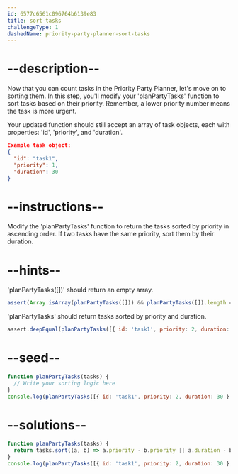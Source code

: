 ```yaml
---
id: 6577c6561c096764b6139e83
title: sort-tasks
challengeType: 1
dashedName: priority-party-planner-sort-tasks
---
```


# --description--

Now that you can count tasks in the Priority Party Planner, let's move on to sorting them. In this step, you'll modify your 'planPartyTasks' function to sort tasks based on their priority. Remember, a lower priority number means the task is more urgent.

Your updated function should still accept an array of task objects, each with properties: 'id', 'priority', and 'duration'.

```json
Example task object:
{
  "id": "task1",
  "priority": 1,
  "duration": 30
}
```

# --instructions--

Modify the 'planPartyTasks' function to return the tasks sorted by priority in ascending order. If two tasks have the same priority, sort them by their duration.

# --hints--

'planPartyTasks([])' should return an empty array.

```js
assert(Array.isArray(planPartyTasks([])) && planPartyTasks([]).length === 0);
```

'planPartyTasks' should return tasks sorted by priority and duration.

```js
assert.deepEqual(planPartyTasks([{ id: 'task1', priority: 2, duration: 30 }, { id: 'task2', priority: 1, duration: 20 }]), [{ id: 'task2', priority: 1, duration: 20 }, { id: 'task1', priority: 2, duration: 30 }]);
```


# --seed--

```js
function planPartyTasks(tasks) {
  // Write your sorting logic here
}
console.log(planPartyTasks([{ id: 'task1', priority: 2, duration: 30 }, { id: 'task2', priority: 1, duration: 20 }]));
```

# --solutions--

```js
function planPartyTasks(tasks) {
  return tasks.sort((a, b) => a.priority - b.priority || a.duration - b.duration);
}
console.log(planPartyTasks([{ id: 'task1', priority: 2, duration: 30 }, { id: 'task2', priority: 1, duration: 20 }]));
```
